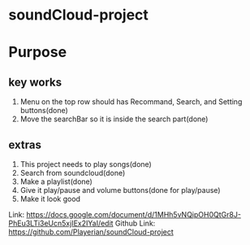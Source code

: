# soundCloud-project

# Purpose
## key works
1. Menu on the top row should has Recommand, Search, and Setting buttons(done)
2. Move the searchBar so it is inside the search part(done)
## extras
1. This project needs to play songs(done)
2. Search from soundcloud(done)
3. Make a playlist(done)
4. Give it play/pause and volume buttons(done for play/pause)
5. Make it look good

Link: https://docs.google.com/document/d/1MHh5vNQipOH0QtGr8J-PhEu3LTi3eUcn5xjIEx2IYaI/edit
Github Link: https://github.com/Playerian/soundCloud-project